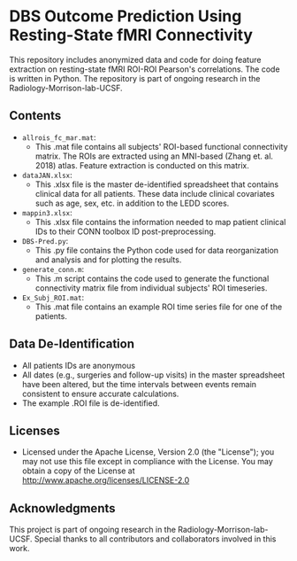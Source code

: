 # DBS Outcome Prediction Using Resting-State fMRI Connectivity

This repository includes anonymized data and code for doing feature extraction on resting-state fMRI ROI-ROI Pearson's correlations. The code is written in Python. The repository is part of ongoing research in the Radiology-Morrison-lab-UCSF.

## Contents

* `allrois_fc_mar.mat`:
  * This .mat file contains all subjects' ROI-based functional connectivity matrix. The ROIs are extracted using an MNI-based (Zhang et. al. 2018) atlas. Feature extraction is conducted on this matrix.
* `dataJAN.xlsx`:
   * This .xlsx file is the master de-identified spreadsheet that contains clinical data for all patients. These data include clinical covariates such as age, sex, etc. in addition to the LEDD scores.
* `mappin3.xlsx`:
   * This .xlsx file contains the information needed to map patient clinical IDs to their CONN toolbox ID post-preprocessing.
* `DBS-Pred.py`:
   * This .py file contains the Python code used for data reorganization and analysis and for plotting the results.
* `generate_conn.m`:
   * This .m script contains the code used to generate the functional connectivity matrix file from individual subjects' ROI timeseries.
* `Ex_Subj_ROI.mat`:
   * This .mat file contains an example ROI time series file for one of the patients.

## Data De-Identification

* All patients IDs are anonymous 
* All dates (e.g., surgeries and follow-up visits) in the master spreadsheet have been altered, but the time intervals between events remain consistent to ensure accurate calculations.
* The example .ROI file is de-identified.

## Licenses

* Licensed under the Apache License, Version 2.0 (the "License"); you may not use this file except in compliance with the License. You may obtain a copy of the License at http://www.apache.org/licenses/LICENSE-2.0

## Acknowledgments

This project is part of ongoing research in the Radiology-Morrison-lab-UCSF. Special thanks to all contributors and collaborators involved in this work.
